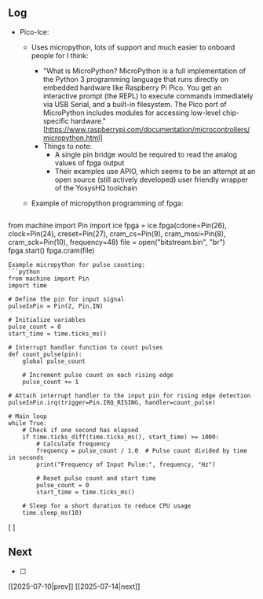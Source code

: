 ## Log
- Pico-Ice: 
	- Uses micropython, lots of support and much easier to onboard people for I think:
		- "What is MicroPython?
		  MicroPython is a full implementation of the Python 3 programming language that runs directly on embedded hardware like Raspberry Pi Pico. You get an interactive prompt (the REPL) to execute commands immediately via USB Serial, and a built-in filesystem. The Pico port of MicroPython includes modules for accessing low-level chip-specific hardware."[https://www.raspberrypi.com/documentation/microcontrollers/micropython.html]
		- Things to note:
			- A single pin bridge would be required to read the analog values of fpga output
			- Their examples use APIO, which seems to be an attempt at an open source (still actively developed) user friendly wrapper of the YosysHQ toolchain

	- Example of micropython programming of fpga:
        ``` python
from machine import Pin
import ice
fpga = ice.fpga(cdone=Pin(26), clock=Pin(24), creset=Pin(27), cram_cs=Pin(9), cram_mosi=Pin(8), cram_sck=Pin(10), frequency=48)
file = open("bitstream.bin", "br")
fpga.start()
fpga.cram(file)
```
Example micropython for pulse counting:
```python
from machine import Pin
import time

# Define the pin for input signal
pulseInPin = Pin(2, Pin.IN)

# Initialize variables
pulse_count = 0
start_time = time.ticks_ms()

# Interrupt handler function to count pulses
def count_pulse(pin):
    global pulse_count

    # Increment pulse count on each rising edge
    pulse_count += 1

# Attach interrupt handler to the input pin for rising edge detection
pulseInPin.irq(trigger=Pin.IRQ_RISING, handler=count_pulse)

# Main loop
while True:
    # Check if one second has elapsed
    if time.ticks_diff(time.ticks_ms(), start_time) >= 1000:
        # Calculate frequency
        frequency = pulse_count / 1.0  # Pulse count divided by time in seconds
        print("Frequency of Input Pulse:", frequency, "Hz")

        # Reset pulse count and start time
        pulse_count = 0
        start_time = time.ticks_ms()

    # Sleep for a short duration to reduce CPU usage
    time.sleep_ms(10)
```
[ ]
## Next
- [ ]

[[2025-07-10|prev]] [[2025-07-14|next]]
